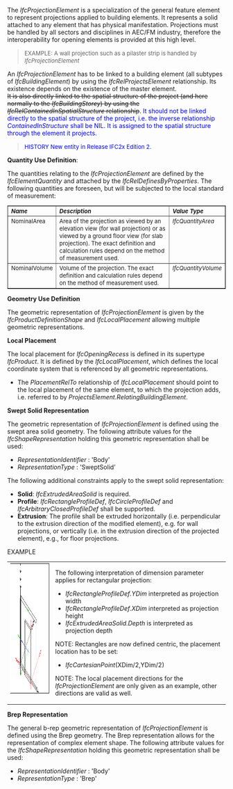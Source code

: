 The _IfcProjectionElement_ is a specialization of the general feature element to represent projections applied to building elements. It represents a solid attached to any element that has physical manifestation. Projections must be handled by all sectors and disciplines in AEC/FM industry, therefore the interoperability for opening elements is provided at this high level.

> <font size="-1">EXAMPLE: A wall projection such as a
      pilaster strip is handled by
      <i>IfcProjectionElement</i></font>

An _IfcProjectionElement_ has to be linked to a building element (all subtypes of _IfcBuildingElement_) by using the _IfcRelProjectsElement_ relationship. Its existence depends on the existence of the master element.  
~~It is also directly linked to the spatial structure
      of the project (and here normally to the
      _IfcBuildingStorey_) by using the
      _IfcRelContainedInSpatialStructure_
      relationship~~. <font color="#0000FF">It should not
      be linked directly to the spatial structure of the project,
      i.e. the inverse relationship <i>ContainedInStructure</i>
      shall be NIL. It is assigned to the spatial structure
      through the element it projects.</font>

> <font color="#0000FF" size="-1">HISTORY New entity in
      Release IFC2x Edition 2.</font>

****Quantity Use Definition****:

The quantities relating to the _IfcProjectionElement_ are defined by the _IfcElementQuantity_ and attached by the _IfcRelDefinesByProperties_. The following quantities are foreseen, but will be subjected to the local standard of measurement:

<table border="1" cellpadding="2" cellspacing="2">
      <tbody>
        <tr valign="top">
          <td align="left" valign="top">
            <font size="-1"><i><b>Name</b></i></font>
          </td>
          <td align="left" valign="top" width="60%">
            <font size="-1"><i><b>Description</b></i></font>
          </td>
          <td align="left" valign="top">
            <font size="-1"><i><b>Value Type</b></i></font>
          </td>
        </tr>
        <tr>
          <td align="left" valign="top">
            <font size="-1">NominalArea</font>
          </td>
          <td align="left" valign="top" width="60%">
            <font size="-1">Area of the projection as viewed by
            an elevation view (for wall projection) or as viewed
            by a ground floor view (for slab projection). The
            exact definition and calculation rules depend on the
            method of measurement used.</font>
          </td>
          <td align="left" valign="top">
            <font size="-1"><i>IfcQuantityArea</i></font>
          </td>
        </tr>
        <tr>
          <td align="left" valign="top">
            <font size="-1">NominalVolume</font>
          </td>
          <td align="left" valign="top" width="60%">
            <font size="-1">Volume of the projection. The exact
            definition and calculation rules depend on the method
            of measurement used.</font>
          </td>
          <td align="left" valign="top">
            <font size="-1"><i>IfcQuantityVolume</i></font>
          </td>
        </tr>
      </tbody>
    </table>

****Geometry Use Definition****

The geometric representation of _IfcProjectionElement_ is given by the _IfcProductDefinitionShape_ and _IfcLocalPlacement_ allowing multiple geometric representations.

**Local Placement**

The local placement for _IfcOpeningRecess_ is defined in its supertype _IfcProduct_. It is defined by the _IfcLocalPlacement_, which defines the local coordinate system that is referenced by all geometric representations.

* The _PlacementRelTo_ relationship of _IfcLocalPlacement_ should point to the local placement of the same element, to which the projection adds, i.e. referred to by _ProjectsElement.RelatingBuildingElement_. 

**Swept Solid Representation**

The geometric representation of _IfcProjectionElement_ is defined using the swept area solid geometry. The following attribute values for the _IfcShapeRepresentation_ holding this geometric representation shall be used:

*  _RepresentationIdentifier_ : 'Body' 
*  _RepresentationType_ : 'SweptSolid' 

The following additional constraints apply to the swept solid representation:

*  **Solid**: _IfcExtrudedAreaSolid_ is required. 
*  **Profile**: _IfcRectangleProfileDef_, _IfcCircleProfileDef_ and _IfcArbitraryClosedProfileDef_ shall be supported. 
*  **Extrusion**: The profile shall be extruded horizontally (i.e. perpendicular to the extrusion direction of the modified element), e.g. for wall projections, or vertically (i.e. in the extrusion direction of the projected element), e.g., for floor projections. 

EXAMPLE

<table cellpadding="2" cellspacing="2">
      <tr valign="top">
        <td valign="top" align="left">
          <a href="drawings/IfcProjectionElement-Layout1.dwf"><img src="figures/IfcProjectionElement-Layout1.png" alt="projection" width="400" height="300" border="0"></a>
        </td>
        <td valign="top" align="left">
          <p>
            The following interpretation of dimension parameter
            applies for rectangular projection:
          </p>
          <ul>
            <li>
              <i>IfcRectangleProfileDef.YDim</i> interpreted as
              projection width
            </li>
            <li>
              <i>IfcRectangleProfileDef.XDim</i> interpreted as
              projection height
            </li>
            <li>
              <i>IfcExtrudedAreaSolid.Depth</i> is interpreted as
              projection depth
            </li>
          </ul>
          <p>
            NOTE: Rectangles are now defined centric, the
            placement location has to be set:
          </p>
          <ul>
            <li>
              <i>IfcCartesianPoint</i>(XDim/2,YDim/2)
            </li>
          </ul>
          <p>
            NOTE: The local placement directions for the
            <i>IfcProjectionElement</i> are only given as an
            example, other directions are valid as well.
          </p>
        </td>
      </tr>
    </table>

**Brep Representation**

The general b-rep geometric representation of _IfcProjectionElement_ is defined using the Brep geometry. The Brep representation allows for the representation of complex element shape. The following attribute values for the _IfcShapeRepresentation_ holding this geometric representation shall be used:

*  _RepresentationIdentifier_ : 'Body' 
*  _RepresentationType_ : 'Brep'
